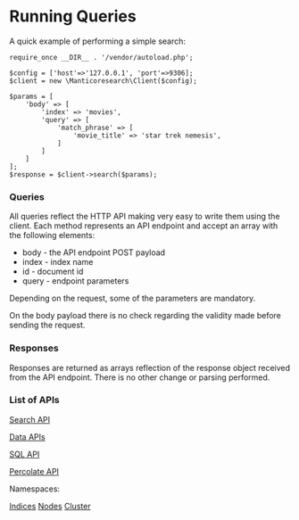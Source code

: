 # Running Queries

A quick example of performing a simple search:

```
require_once __DIR__ . '/vendor/autoload.php';

$config = ['host'=>'127.0.0.1', 'port'=>9306];
$client = new \Manticoresearch\Client($config);

$params = [
    'body' => [
        'index' => 'movies',
        'query' => [
            'match_phrase' => [
                'movie_title' => 'star trek nemesis',
            ]
        ]
    ]
];
$response = $client->search($params);

```


### Queries

All queries reflect the HTTP API making very easy to write them using the client.
Each method represents an API endpoint and accept an array with the following elements:

* body -  the API endpoint POST payload
* index  - index name 
* id - document id
* query - endpoint parameters

Depending on the request, some of the parameters are mandatory.

On the body payload there is no check regarding the validity made before sending the request.

### Responses 

Responses are returned as arrays reflection of the response object received from the API endpoint. 
There is no other change or parsing performed.


### List of APIs


[Search API](search.md)

[Data APIs](data.md)

[SQL API](sql.md)

[Percolate API](percolate.md)

Namespaces:

[Indices](indices.md)
[Nodes](nodes.md)
[Cluster](cluster.md)




